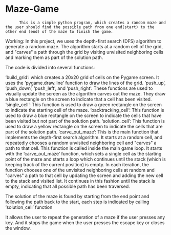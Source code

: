 # Maze-Game
          This is a simple python program, which creates a random maze and the user should find the possible path from one end(start) to the other end (end) of the maze to finish the game.

Working:
            In this  project, we uses the depth-first search (DFS) algorithm to generate a random maze. The algorithm starts at a random cell of the grid, and "carves" a path through the grid by visiting unvisited neighboring cells and marking them as part of the solution path.

The code is divided into several functions:

‘build_grid’: which creates a 20x20 grid of cells on the Pygame screen. It uses the ‘pygame.draw.line’ function to draw the lines of the grid.
‘push_up’, ‘push_down’, ‘push_left’, and ‘push_right’: These functions are used to visually update the screen as the algorithm carves out the maze. They draw a blue rectangle on the screen to indicate that a cell has been visited.
‘single_cell’: This function is used to draw a green rectangle on the screen to indicate the starting cell of the maze.
‘backtracking_cell’: This function is used to draw a blue rectangle on the screen to indicate the cells that have been visited but not part of the solution path.
‘solution_cell’: This function is used to draw a yellow rectangle on the screen to indicate the cells that are part of the solution path.
‘carve_out_maze’: This is the main function that implements the depth-first search algorithm. It starts at a random cell, and repeatedly chooses a random unvisited neighboring cell and "carves" a path to that cell. This function is called inside the main game loop.
It starts with the ‘carve_out_maze’ function, which sets a single cell as the starting point of the maze and starts a loop which continues until the stack (which is keeping track of the current position) is empty. In each iteration, the function chooses one of the unvisited neighboring cells at random and "carves" a path to that cell by updating the screen and adding the new cell to the stack and visited list. It continues in this fashion until the stack is empty, indicating that all possible path has been traversed.

The solution of the maze is found by starting from the end point and following the path back to the start, each step is indicated by calling ‘solution_cell’ function

It allows the user to repeat the generation of a maze if the user presses any key. And it stops the game when the user presses the escape key or closes the window. 
